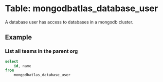 # Table: mongodbatlas_database_user

A database user has access to databases in a mongodb cluster.

## Example

### List all teams in the parent org

```sql
select 
    id, name
from 
    mongodbatlas_database_user
```

